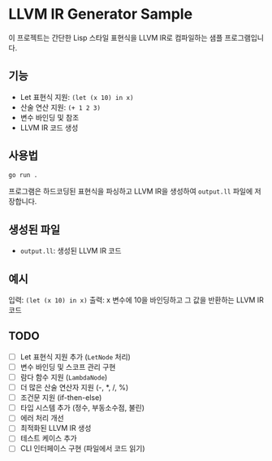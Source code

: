 # LLVM IR Generator Sample

이 프로젝트는 간단한 Lisp 스타일 표현식을 LLVM IR로 컴파일하는 샘플 프로그램입니다.

## 기능

- Let 표현식 지원: `(let (x 10) in x)`
- 산술 연산 지원: `(+ 1 2 3)`
- 변수 바인딩 및 참조
- LLVM IR 코드 생성

## 사용법

```bash
go run .
```

프로그램은 하드코딩된 표현식을 파싱하고 LLVM IR을 생성하여 `output.ll` 파일에 저장합니다.

## 생성된 파일

- `output.ll`: 생성된 LLVM IR 코드

## 예시

입력: `(let (x 10) in x)`
출력: x 변수에 10을 바인딩하고 그 값을 반환하는 LLVM IR 코드

## TODO

- [ ] Let 표현식 지원 추가 (`LetNode` 처리)
- [ ] 변수 바인딩 및 스코프 관리 구현
- [ ] 람다 함수 지원 (`LambdaNode`)
- [ ] 더 많은 산술 연산자 지원 (-, *, /, %)
- [ ] 조건문 지원 (if-then-else)
- [ ] 타입 시스템 추가 (정수, 부동소수점, 불린)
- [ ] 에러 처리 개선
- [ ] 최적화된 LLVM IR 생성
- [ ] 테스트 케이스 추가
- [ ] CLI 인터페이스 구현 (파일에서 코드 읽기)
